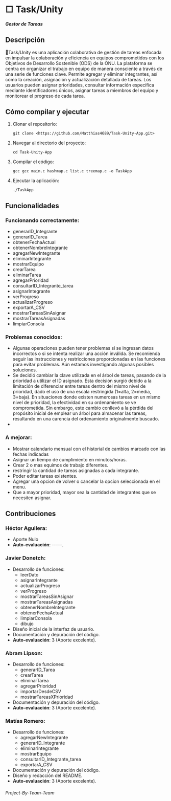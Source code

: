 # □ Task/Unity
##### Gestor de Tareas

## Descripción

🔲Task/Unity es una aplicación colaborativa de gestión de tareas enfocada en impulsar la colaboración y eficiencia en equipos comprometidos con los Objetivos de Desarrollo Sostenible (ODS) de la ONU. La plataforma se centra en organizar el trabajo en equipo de manera consciente a través de una serie de funciones clave. Permite agregar y eliminar integrantes, así como la creación, asignación y actualización detallada de tareas. Los usuarios pueden asignar prioridades, consultar información específica mediante identificadores únicos, asignar tareas a miembros del equipo y monitorear el progreso de cada tarea.

## Cómo compilar y ejecutar

1. Clonar el repositorio:

    ```
    git clone <https://github.com/Matthias4689/Task-Unity-App.git>
    ```

3. Navegar al directorio del proyecto:

    ```
    cd Task-Unity-App

    ```

4. Compilar el código:

    ```
    gcc gcc main.c hashmap.c list.c treemap.c -o TaskApp

    ```

5. Ejecutar la aplicación:

    ```
    ./TaskApp

    ```


## Funcionalidades

### Funcionando correctamente:

- generarID_Integrante
- generarID_Tarea
- obtenerFechaActual
- obtenerNombreIntegrante
- agregarNewIntegrante
- eliminarIntegrante
- mostrarEquipo
- crearTarea
- eliminarTarea
- agregarPrioridad
- consultarID_Integrante_tarea
- asignarIntegrante
- verProgreso
- actualizarProgreso
- exportarA_CSV
- mostrarTareasSinAsignar
- mostrarTareasAsignadas
- limpiarConsola


### Problemas conocidos:

- Algunas operaciones pueden tener problemas si se ingresan datos incorrectos o si se intenta realizar una acción inválida. Se recomienda seguir las instrucciones y restricciones proporcionadas en las funciones para evitar problemas. Aún estamos investigando algunas posibles soluciones.
- Se decidió cambiar la clave utilizada en el árbol de tareas, pasando de la prioridad a utilizar el ID asignado. Esta decisión surgió debido a la limitación de diferenciar entre tareas dentro del mismo nivel de prioridad, dado el uso de una escala restringida (1=alta, 2=media, 3=baja). En situaciones donde existen numerosas tareas en un mismo nivel de prioridad, la efectividad en su ordenamiento se ve comprometida. Sin embargo, este cambio conllevó a la pérdida del propósito inicial de emplear un árbol para almacenar las tareas, resultando en una carencia del ordenamiento originalmente buscado.
-

### A mejorar:

- Mostrar calendario mensual con el historial de cambios marcado con las fechas indicadas
- Asignar un tiempo de cumplimiento en minutos/horas.
- Crear 2 o mas equimos de trabajo diferentes.
- restringir la cantidad de tareas asignadas a cada integrante.
- Poder editar tareas existentes.
- Agregar una opcion de volver o cancelar la opcion seleccionada en el menu.
- Que a mayor prioridad, mayor sea la cantidad de integrantes que se necesiten asignar.


## Contribuciones

### Héctor Aguilera:
- Aporte Nulo
- **Auto-evaluación**: -----.

### Javier Donetch:
- Desarrollo de funciones:
    - leerDato
    - asignarIntegrante
    - actualizarProgreso
    - verProgreso
    - mostrarTareasSinAsignar
    - mostrarTareasAsignadas
    - obtenerNombreIntegrante
    - obtenerFechaActual
    - limpiarConsola
    - dibujo
- Diseño inicial de la interfaz de usuario.
- Documentación y depuración del código.
- **Auto-evaluación**: 3 (Aporte excelente).

### Abram Lipson:
- Desarrollo de funciones:
    - generarID_Tarea
    - crearTarea
    - eliminarTarea
    - agregarPrioridad
    - importarDesdeCSV
    - mostrarTareasXPrioridad
- Documentación y depuración del código.
- **Auto-evaluación**: 3 (Aporte excelente).

### Matías Romero:
- Desarrollo de funciones:
    - agregarNewIntegrante
    - generarID_Integrante
    - eliminarIntegrante
    - mostrarEquipo
    - consultarID_Integrante_tarea
    - exportarA_CSV
- Documentación y depuración del código. 
- Diseño y redacción del README.
- **Auto-evaluación**: 3 (Aporte excelente).


###### Project-By-Team-Team
